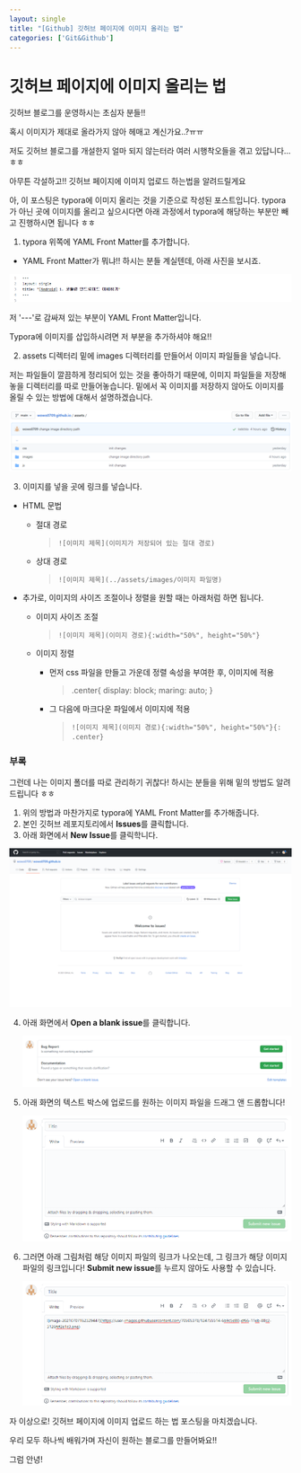 ```yaml
---
layout: single
title: "[Github] 깃허브 페이지에 이미지 올리는 법"
categories: ['Git&Github']
---
```


# 깃허브 페이지에 이미지 올리는 법



깃허브 블로그를 운영하시는 초심자 분들!!  

혹시 이미지가 제대로 올라가지 않아 헤매고 계신가요..?ㅠㅠ  



저도 깃허브 블로그를 개설한지 얼마 되지 않는터라 여러 시행착오들을 겪고 있답니다...ㅎㅎ  



아무튼 각설하고!! 깃허브 페이지에 이미지 업로드 하는법을 알려드릴게요  

아, 이 포스팅은 typora에 이미지 올리는 것을 기준으로 작성된 포스트입니다. typora가 아닌 곳에 이미지를 올리고 싶으시다면 아래 과정에서 typora에 해당하는 부분만 빼고 진행하시면 됩니다 ㅎㅎ  



1. typora 위쪽에 YAML Front Matter를 추가합니다. 

* YAML Front Matter가 뭐냐!! 하시는 분들 계실텐데, 아래 사진을 보시죠. 

![image-20210707180637354](../../assets/images/Github/image-20210707180637354.png)

저 '---'로 감싸져 있는 부분이 YAML Front Matter입니다. 

Typora에 이미지를 삽입하시려면 저 부분을 추가하셔야 해요!!  



2. assets 디렉터리 밑에 images 디렉터리를 만들어서 이미지 파일들을 넣습니다.   

저는 파일들이 깔끔하게 정리되어 있는 것을 좋아하기 때문에, 이미지 파일들을 저장해놓을 디렉터리를 따로 만들어놓습니다. 밑에서 꼭 이미지를 저장하지 않아도 이미지를 올릴 수 있는 방법에 대해서 설명하겠습니다. 

![image-20210707204213720](../../assets/images/Github/image-20210707204213720.png)



3. 이미지를 넣을 곳에 링크를 넣습니다. 

* HTML 문법

  * 절대 경로

    > ```![이미지 제목](이미지가 저장되어 있는 절대 경로)```
    
  * 상대 경로
  
    > ```![이미지 제목](../assets/images/이미지 파일명)```



* 추가로, 이미지의 사이즈 조절이나 정렬을 원할 때는 아래처럼 하면 됩니다.

  * 이미지 사이즈 조절
  
    > ```![이미지 제목](이미지 경로){:width="50%", height="50%"}```
  
  * 이미지 정렬
  
    * 먼저 css 파일을 만들고 가운데 정렬 속성을 부여한 후, 이미지에 적용
    
       >  .center{
       >  	display: block;
       >  	maring: auto;
       >  }
    
    * 그 다음에 마크다운 파일에서 이미지에 적용
    
      > ```![이미지 제목](이미지 경로){:width="50%", height="50%"}{: .center}```





### 부록

그런데 나는 이미지 폴더를 따로 관리하기 귀찮다! 하시는 분들을 위해 밑의 방법도 알려드립니다 ㅎㅎ

1. 위의 방법과 마찬가지로 typora에 YAML Front Matter를 추가해줍니다. 
2. 본인 깃허브 레포지토리에서 **Issues**를 클릭합니다. 
3. 아래 화면에서 **New Issue**를 클릭학니다. 

![image-20210707205630276](../../assets/images/Github/image-20210707205630276.png)

4. 아래 화면에서 **Open a blank issue**를 클릭합니다. 

   ![image-20210707205756103](../../assets/images/Github/image-20210707205756103.png)

5. 아래 화면의 텍스트 박스에 업로드를 원하는 이미지 파일을 드래그 앤 드롭합니다!

   ![image-20210707205900882](../../assets/images/Github/image-20210707205900882.png)

6. 그러면 아래 그림처럼 해당 이미지 파일의 링크가 나오는데, 그 링크가 해당 이미지 파일의 링크입니다! **Submit new issue**를 누르지 않아도 사용할 수 있습니다. 

   ![image-20210707210118301](../../assets/images/Github/image-20210707210118301.png)





자 이상으로! 깃허브 페이지에 이미지 업로드 하는 법 포스팅을 마치겠습니다. 

우리 모두 하나씩 배워가며 자신이 원하는 블로그를 만들어봐요!!



그럼 안녕!
